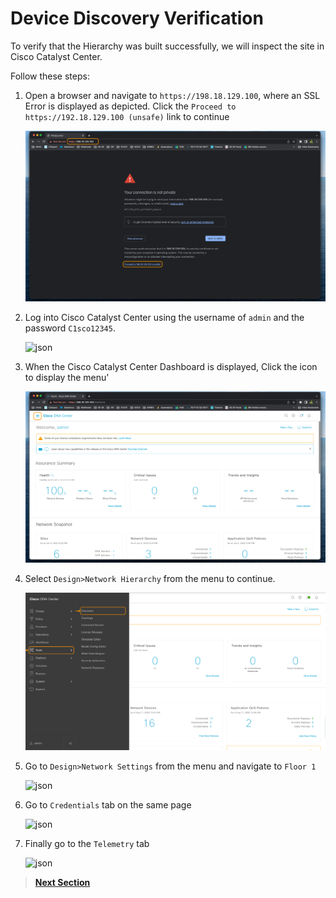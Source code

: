 # Device Discovery Verification

To verify that the Hierarchy was built successfully, we will inspect the site in Cisco Catalyst Center.

Follow these steps:

1. Open a browser and navigate to `https://198.18.129.100`, where an SSL Error is displayed as depicted. Click the `Proceed to https://192.18.129.100 (unsafe)` link to continue

   ![json](../assets/DNAC-SSLERROR.png?raw=true "Import JSON")

2. Log into Cisco Catalyst Center using the username of `admin` and the password `C1sco12345`.

   ![json](../assets/DNAC-Login.png?raw=true "Import JSON")

3. When the Cisco Catalyst Center Dashboard is displayed, Click the  icon to display the menu'

   ![json](../assets/DNAC-Menu.png?raw=true "Import JSON")

4. Select `Design>Network Hierarchy` from the menu to continue.

   ![json](../assets/DNAC-Menu-discovery.png?raw=true "Import JSON")

6. Go to `Design>Network Settings` from the menu and navigate to `Floor 1`

   ![json](../assets/hold.png?raw=true "Import JSON")

7. Go to `Credentials` tab on the same page

   ![json](../assets/hold.png?raw=true "Import JSON")

8. Finally go to the `Telemetry` tab 

   ![json](../assets/hold.png?raw=true "Import JSON")

> [**Next Section**](./05-summary.md)
